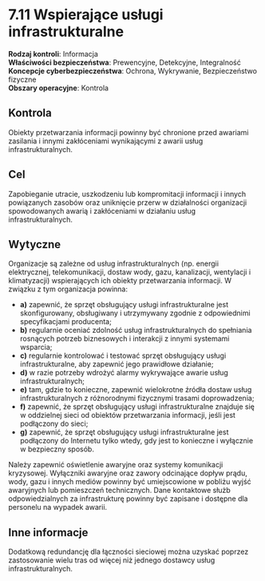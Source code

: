 # 7.11 Wspierające usługi infrastrukturalne

**Rodzaj kontroli**: Informacja  
**Właściwości bezpieczeństwa**: Prewencyjne, Detekcyjne, Integralność  
**Koncepcje cyberbezpieczeństwa**: Ochrona, Wykrywanie, Bezpieczeństwo fizyczne  
**Obszary operacyjne**: Kontrola

## Kontrola

Obiekty przetwarzania informacji powinny być chronione przed awariami zasilania i innymi zakłóceniami wynikającymi z awarii usług infrastrukturalnych.

## Cel

Zapobieganie utracie, uszkodzeniu lub kompromitacji informacji i innych powiązanych zasobów oraz uniknięcie przerw w działalności organizacji spowodowanych awarią i zakłóceniami w działaniu usług infrastrukturalnych.

## Wytyczne

Organizacje są zależne od usług infrastrukturalnych (np. energii elektrycznej, telekomunikacji, dostaw wody, gazu, kanalizacji, wentylacji i klimatyzacji) wspierających ich obiekty przetwarzania informacji. W związku z tym organizacja powinna:

- **a)** zapewnić, że sprzęt obsługujący usługi infrastrukturalne jest skonfigurowany, obsługiwany i utrzymywany zgodnie z odpowiednimi specyfikacjami producenta;
- **b)** regularnie oceniać zdolność usług infrastrukturalnych do spełniania rosnących potrzeb biznesowych i interakcji z innymi systemami wsparcia;
- **c)** regularnie kontrolować i testować sprzęt obsługujący usługi infrastrukturalne, aby zapewnić jego prawidłowe działanie;
- **d)** w razie potrzeby wdrożyć alarmy wykrywające awarie usług infrastrukturalnych;
- **e)** tam, gdzie to konieczne, zapewnić wielokrotne źródła dostaw usług infrastrukturalnych z różnorodnymi fizycznymi trasami doprowadzenia;
- **f)** zapewnić, że sprzęt obsługujący usługi infrastrukturalne znajduje się w oddzielnej sieci od obiektów przetwarzania informacji, jeśli jest podłączony do sieci;
- **g)** zapewnić, że sprzęt obsługujący usługi infrastrukturalne jest podłączony do Internetu tylko wtedy, gdy jest to konieczne i wyłącznie w bezpieczny sposób.

Należy zapewnić oświetlenie awaryjne oraz systemy komunikacji kryzysowej. Wyłączniki awaryjne oraz zawory odcinające dopływ prądu, wody, gazu i innych mediów powinny być umiejscowione w pobliżu wyjść awaryjnych lub pomieszczeń technicznych. Dane kontaktowe służb odpowiedzialnych za infrastrukturę powinny być zapisane i dostępne dla personelu na wypadek awarii.

## Inne informacje

Dodatkową redundancję dla łączności sieciowej można uzyskać poprzez zastosowanie wielu tras od więcej niż jednego dostawcy usług infrastrukturalnych.
